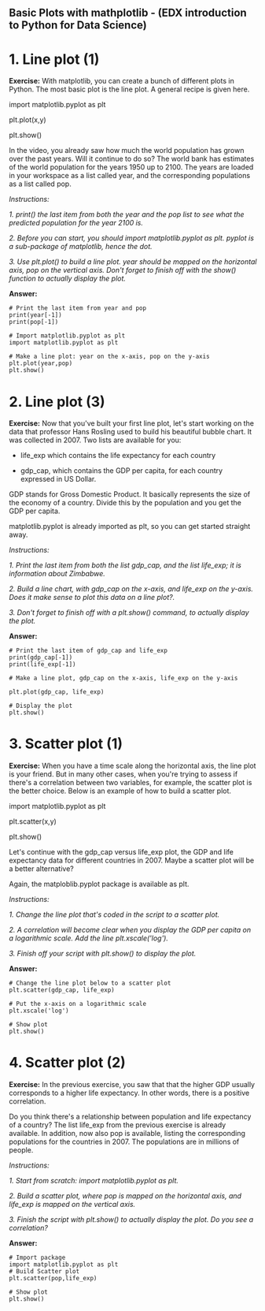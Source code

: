 ## Basic Plots with mathplotlib - (EDX introduction to Python for Data Science)
# 1. Line plot (1)
**Exercise:** 
With matplotlib, you can create a bunch of different plots in Python. The most basic plot is the line plot. A general recipe is given here.

import matplotlib.pyplot as plt

plt.plot(x,y)

plt.show()

In the video, you already saw how much the world population has grown over the past years. Will it continue to do so? The world bank has estimates of the world population for the years 1950 up to 2100. The years are loaded in your workspace as a list called year, and the corresponding populations as a list called pop.

*Instructions:*

*1. print() the last item from both the year and the pop list to see what the predicted population for the year 2100 is.*

*2. Before you can start, you should import matplotlib.pyplot as plt. pyplot is a sub-package of matplotlib, hence the dot.*

*3. Use plt.plot() to build a line plot. year should be mapped on the horizontal axis, pop on the vertical axis. Don't forget to finish off with the show() function to actually display the plot.*

**Answer:**

```
# Print the last item from year and pop
print(year[-1])
print(pop[-1])

# Import matplotlib.pyplot as plt
import matplotlib.pyplot as plt

# Make a line plot: year on the x-axis, pop on the y-axis
plt.plot(year,pop)
plt.show()

```

# 2. Line plot (3)
**Exercise:** 
Now that you've built your first line plot, let's start working on the data that professor Hans Rosling used to build his beautiful bubble chart. It was collected in 2007. Two lists are available for you:

* life_exp which contains the life expectancy for each country

* gdp_cap, which contains the GDP per capita, for each country expressed in US Dollar.

GDP stands for Gross Domestic Product. It basically represents the size of the economy of a country. Divide this by the population and you get the GDP per capita.

matplotlib.pyplot is already imported as plt, so you can get started straight away.

*Instructions:*

*1. Print the last item from both the list gdp_cap, and the list life_exp; it is information about Zimbabwe.*

*2. Build a line chart, with gdp_cap on the x-axis, and life_exp on the y-axis. Does it make sense to plot this data on a line plot?.*

*3. Don't forget to finish off with a plt.show() command, to actually display the plot.*

**Answer:**

```
# Print the last item of gdp_cap and life_exp
print(gdp_cap[-1])
print(life_exp[-1])

# Make a line plot, gdp_cap on the x-axis, life_exp on the y-axis

plt.plot(gdp_cap, life_exp)

# Display the plot
plt.show()

```

# 3. Scatter plot (1)
**Exercise:** 
When you have a time scale along the horizontal axis, the line plot is your friend. But in many other cases, when you're trying to assess if there's a correlation between two variables, for example, the scatter plot is the better choice. Below is an example of how to build a scatter plot.

import matplotlib.pyplot as plt

plt.scatter(x,y)

plt.show()

Let's continue with the gdp_cap versus life_exp plot, the GDP and life expectancy data for different countries in 2007. Maybe a scatter plot will be a better alternative?

Again, the matploblib.pyplot package is available as plt.

*Instructions:*

*1. Change the line plot that's coded in the script to a scatter plot.*

*2. A correlation will become clear when you display the GDP per capita on a logarithmic scale. Add the line plt.xscale('log').*

*3. Finish off your script with plt.show() to display the plot.*

**Answer:**

```
# Change the line plot below to a scatter plot
plt.scatter(gdp_cap, life_exp)

# Put the x-axis on a logarithmic scale
plt.xscale('log')

# Show plot
plt.show()

```
# 4. Scatter plot (2)
**Exercise:** 
In the previous exercise, you saw that that the higher GDP usually corresponds to a higher life expectancy. In other words, there is a positive correlation.

Do you think there's a relationship between population and life expectancy of a country? The list life_exp from the previous exercise is already available. In addition, now also pop is available, listing the corresponding populations for the countries in 2007. The populations are in millions of people.


*Instructions:*

*1. Start from scratch: import matplotlib.pyplot as plt.*

*2. Build a scatter plot, where pop is mapped on the horizontal axis, and life_exp is mapped on the vertical axis.*

*3. Finish the script with plt.show() to actually display the plot. Do you see a correlation?*

**Answer:**

```
# Import package
import matplotlib.pyplot as plt
# Build Scatter plot
plt.scatter(pop,life_exp)

# Show plot
plt.show()

```
